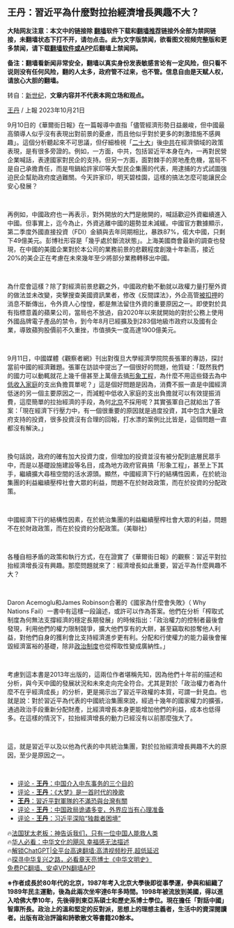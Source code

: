  <!-- 面包屑导航 --> <h2>王丹：習近平為什麼對拉抬經濟增長興趣不大？</h2> <p class="notice"><b>大陆网友注意：本文中的链接除 <a href="https://github.com/bannedbook/fanqiang" >翻墙</a>软件下载和<a href="https://github.com/killgcd/justmysocks/blob/master/README.md">翻墙推荐</a>链接外全部为禁网链接，未翻墙状态下打不开，请勿点击。此为文字版禁闻，欲看图文视频完整版和更多禁闻，请下载<a href="https://github.com/bannedbook/fanqiang">翻墙软件或APP</a>后翻墙上禁闻网。</p><p>备注：翻墙看新闻非常安全，翻墙以真实身份发表敏感言论有一定风险，但只看不说则没有任何风险，翻的人太多，政府管不过来，也不管。信息自由是天赋人权，请放心大胆的翻墙。</b></p>  <div class="entry"> <p>转自：<a href="https://www.bannedbook.org/bnews/tag/%e6%96%b0%e4%b8%96%e7%ba%aa/" class="st_tag internal_tag" rel="tag" title="标签 新世纪 下的日志">新世纪</a>，<strong>文章内容并不代表本网立场和观点。</strong></p> <p><a href="https://www.bannedbook.org/bnews/tag/%e7%8e%8b%e4%b8%b9/" class="st_tag internal_tag" rel="tag" title="标签 王丹 下的日志">王丹</a>&#160;/ 上報&#160;2023年10月21日</p> <p>9月10日的&#12298;華爾街日報&#12299;在一篇報導中直指&#12300;儘管經濟形勢日益嚴峻&#65292;但中國最高領導人似乎沒有表現出對前景的憂慮&#65292;而且他似乎對於更多的刺激措施不感興趣&#12301;&#12290;這個分析聽起來不可思議&#65292;但仔細檢視&#12300;<a href="https://www.bannedbook.org/bnews/tag/%E4%BA%8C%E5%8D%81%E5%A4%A7/" class="st_tag internal_tag" rel="tag" title="标签 二十大 下的日志">二十大</a>&#12301;後<a href="https://www.bannedbook.org/bnews/tag/%e4%b8%ad%e5%85%b1/" class="st_tag internal_tag" rel="tag" title="标签 中共 下的日志">中共</a>在經濟領域的政策表現&#65292;是有很多旁證的&#12290;例如&#65292;一方面&#65292;中共&#65292;包括習近平本身在內&#65292;一再對民營企業喊話&#65292;表達國家對民企的支持&#12290;但另一方面&#65292;面對棘手的房地產危機&#65292;當局不是自己承擔責任&#65292;而是甩鍋給許家印等大型民企集團的代表&#65292;用逮捕的方式試圖強迫民企幫助政府度過難關&#12290;今天許家印&#65292;明天碧桂園&#65292;這樣的搞法怎麼可能讓民企安心發展&#65311;</p> <p>&#160;</p> <p>再例如&#65292;中國政府也一再表示&#65292;對外開放的大門是敞開的&#65292;喊話歡迎外資繼續進入中國&#12290;但事實上&#65292;迄今為止&#65292;外資逃離中國的趨勢並未減緩&#12290;中國官方數據顯示&#65292;第二季度外國直接投資&#65288;FDI&#65289;金額與去年同期相比&#65292;暴跌87%&#65292;偌大中國&#65292;只剩下49億美元&#12290;彭博社形容是&#12300;幾乎處於斷流狀態&#12301;&#12290;上海美國商會最新的調查也發現&#65292;在中國的美國企業對於本公司的業務前景的悲觀程度創幾十年新高&#65292;接近20%的美企正在考慮在未來幾年至少將部分業務轉移出中國&#12290;</p> <p>&#160;</p> <p>為什麼會這樣&#65311;除了對經濟前景悲觀之外&#65292;中國政府動不動就以政權力量打壓外資的做法並未改變&#65292;突擊搜查美國資訊業者&#65292;修改&#12298;反間諜法&#12299;&#65292;外企高管<a href="https://www.bannedbook.org/bnews/tag/%E8%A2%AB%E6%89%A3%E6%8A%BC/" class="st_tag internal_tag" rel="tag" title="标签 被扣押 下的日志">被扣押</a>的消息不斷傳出&#65292;令外資人心惶惶&#65292;都是無法留住外資的重要原因之一&#12290;即使對於具有指標意義的蘋果公司&#65292;當局也不放過&#65292;自2020年以來就開始的對於公務上使用外國品牌電子產品的禁令&#65292;到今年8月已經擴及到283個地級市政府以及國有企業&#65292;導致蘋狗股價前不久重挫&#65292;市值損失一度高達1900億美元&#12290;</p> <p>&#160;</p> <p>9月11日&#65292;中國媒體&#12298;觀察者網&#12299;刊出對復旦大學經濟學院院長張軍的專訪&#65292;探討當前中國的經濟難題&#12290;張軍在訪談中提出了一個很好的問題&#65292;他質疑&#65306;&#12300;既然我們的國力可以動輒就花上幾千億甚至上萬億去搞<a href="https://www.bannedbook.org/bnews/tag/%E5%BD%A2%E8%B1%A1%E5%B7%A5%E7%A8%8B/" class="st_tag internal_tag" rel="tag" title="标签 形象工程 下的日志">形象工程</a>&#65292;為什麼不用這些錢去為中<a href="https://www.bannedbook.org/bnews/tag/%E4%BD%8E%E6%94%B6%E5%85%A5%E5%AE%B6%E5%BA%AD/" class="st_tag internal_tag" rel="tag" title="标签 低收入家庭 下的日志">低收入家庭</a>的支出負擔買單呢&#65311;&#12301;這是個好問題是因為&#65292;消費不振一直是中國經濟低迷的另一個主要原因之一&#65292;而減輕中低收入家庭的支出負擔就可以有效提振消費&#65292;這麼簡單的拉抬經濟的手段&#65292;為何<a href="https://www.bannedbook.org/bnews/tag/%e5%8c%97%e4%ba%ac/" class="st_tag internal_tag" rel="tag" title="标签 北京 下的日志">北京</a>不採用呢&#65311;其實張軍自己就給出了答案&#65306;&#12300;現在經濟下行壓力中&#65292;有一個很重要的原因就是過度投資&#65292;其中包含大量政府支持的投資&#65292;很多投資沒有合理的回報&#65292;打水漂的案例比比皆是&#65292;這個問題一直都沒有解決&#12290;&#12301;</p> <p>&#160;</p> <p>換句話說&#65292;政府的確有加大投資力度&#65292;但增加的投資並沒有被分配到底層民眾手中&#65292;而是以基礎設施建設等名目&#65292;成為地方政府官員搞&#12300;形象工程&#12301;&#65292;甚至上下其手&#65292;繼續擴大尋租空間的活水源頭&#12290;顯然&#65292;中國經濟下行的結構性因素&#65292;在於統治集團的利益繼續壓榨社會大眾的利益&#65292;問題不在於財政政策&#65292;而在於投資的分配政策&#12290;</p> <p>&#160;</p>  <p>中國經濟下行的結構性因素&#65292;在於統治集團的利益繼續壓榨社會大眾的利益&#65292;問題不在於財政政策&#65292;而在於投資的分配政策&#12290;&#65288;美聯社&#65289;</p> <p>&#160;</p> <p>各種自相矛盾的政策和執行方式&#65292;在在證實了&#12298;華爾街日報&#12299;的觀察&#65306;習近平對拉抬經濟增長沒有興趣&#12290;那麼問題就來了&#65306;經濟增長如此重要&#65292;習近平為什麼興趣不大&#65311;</p> <p>&#160;</p> <p>Daron Acemoglu和James Robinson合著的&#12298;國家為什麼會失敗&#12299;&#65288;&#160;Why Nations Fail&#65289;一書中有這樣一段論述&#65292;或許可以作為答案&#12290;他們在分析&#12300;榨取式制度為何無法支撐經濟的穩定長期發展&#12301;的時候指出&#65306;&#12300;政治權力的控制者最後會發現&#65292;利用他們的權力限制競爭&#65292;擴大他們享有的大餅&#65292;甚至竊取和掠奪他人利益&#65292;對他們自身的獲利會比支持經濟進步更有利&#12290;分配和行使權力的能力最後會摧毀經濟富裕的基礎&#65292;除非<a href="https://www.bannedbook.org/bnews/tag/%E6%94%BF%E6%B2%BB%E5%88%B6%E5%BA%A6/" class="st_tag internal_tag" rel="tag" title="标签 政治制度 下的日志">政治制度</a>也從榨取性變成廣納性&#12290;&#12301;</p> <p>&#160;</p>  <p>考慮到這本書是2013年出版的&#65292;這兩位作者堪稱先知&#65292;因為他們十年前的描述和分析&#65292;與今天中國的發展狀況和未來走向完全符合&#12290;尤其是對於&#12300;政治權力者為什麼不在乎經濟成長&#12301;的分析&#65292;更是揭示出了習近平政權的本質&#65292;可謂一針見血&#12290;也就是說&#65306;對於習近平為代表的中國統治集團來說&#65292;經過十幾年的國家權力的擴張&#65292;通過政治手段重新分配財產&#65292;比經濟增長本身更能增加他們的利益&#65292;成本也低得多&#12290;在這樣的情況下&#65292;拉抬經濟增長的動力已經沒有以前那麼強大了&#12290;</p> <p>&#160;</p> <p>這&#65292;就是習近平以及以他為代表的中共統治集團&#65292;對於拉抬經濟增長興趣不大的原因&#65292;至少是原因之一&#12290;</p> <p>&#160;</p> <!--<div id="taboola-mid-1"></div>--><ul class='op-related-articles' title='相关阅读'> <li><a href='https://www.bannedbook.org/bnews/ssgc/20231016/1948018.html' target='_blank'>评论 - <b>王丹</b>：中国介入中东事务的三个目的</a></li> <li><a href='https://www.bannedbook.org/bnews/ssgc/20231005/1942867.html' target='_blank'>评论 - <b>王丹</b>：《大梦》是一首时代的挽歌</a></li> <li><a href='https://www.bannedbook.org/bnews/baitai/20231005/1942764.html' target='_blank'><b>王丹</b>：習近平對軍隊的不滿恐與台灣有關</a></li> <li><a href='https://www.bannedbook.org/bnews/ssgc/20230925/1938541.html' target='_blank'>评论 - <b>王丹</b>：中国政局诡谲多变，外界应当有心理准备</a></li> <li><a href='https://www.bannedbook.org/bnews/comments/20230918/1935441.html' target='_blank'>评论 - <b>王丹</b>：习近平深陷“独裁者困境”</a></li> </ul> <p class="texttj"> 🔥<a href="https://www.bannedbook.org/bnews/ssgc/20230219/1850782.html" target="_blank">法国犹太老板：神告诉我们，只有一位中国人能救人类</a><br/> 🔥<a href="https://www.bannedbook.org/bnews/comments/20220220/1694796.html" target="_blank">华人必看：中华文化的飓风 幸福感无法描述</a><br/> 🔥<a href="https://github.com/bannedbook/fanqiang/wiki/V2ray%E6%9C%BA%E5%9C%BA" target="_blank">解锁ChatGPT|全平台高速翻墙:高清视频秒开,超低延迟</a><br/> 🔥<a href="https://www.bannedbook.org/bnews/comments/20220808/1768773.html" target="_blank">探寻中华复兴之路，必看章天亮博士《中华文明史》</a><br/> <a href="https://github.com/bannedbook/fanqiang/wiki/%E7%A6%81%E9%97%BB%E7%BD%91%E5%AE%89%E5%8D%93%E7%BF%BB%E5%A2%99%E6%96%B0%E9%97%BBAPP" target="_blank">免费PC翻墙、安卓VPN翻墙APP</a><br/> </p><p><strong>&#8251;作者成長於80年代的北京&#65292;1987年考入北京大學後即從事學運&#65292;參與和組織了1989年民主運動&#65292;後為此兩次坐牢達6年多時間&#12290;1998年被流放到美國&#65292;得以進入哈佛大學10年&#65292;先後得到東亞系碩士和歷史系博士學位&#12290;現在擔任&#12300;對話中國&#12301;智庫所長&#12290;政治上的溫和堅定的反對派&#65292;思想上的理想主義者&#65292;生活中的資深閱讀者&#12290;出版有政治評論和詩歌散文等書籍20餘本&#12290;</strong></p> <a name='sharetosocial'></a> <div style="margin-bottom:5px;padding-bottom:5px;clear:both"> <div id="archive-pix-1" class="banner-ads"> <!-- AuctionX Display platform tag START --> <div id="27602x728x90x621x_ADSLOT1" clicktrack="%%CLICK_URL_ESC%%"></div>  <!-- AuctionX Display platform tag END --> </div> <div id="archive-pix-2" class="banner-ads"> <!-- AuctionX Display platform tag START --> <div id="27556x300x250x621x_ADSLOT1" clicktrack="%%CLICK_URL_ESC%%" style="margin:0 auto;text-align:center"></div>  <!-- AuctionX Display platform tag END --> </div> </div>  <div id="archive-pix-1" class="banner-ads"> <!-- AuctionX Display platform tag START --> <div id="27603x728x90x621x_ADSLOT1" clicktrack="%%CLICK_URL_ESC%%"></div>  <!-- AuctionX Display platform tag END --> </div> </div><!--END ENTRY--> 